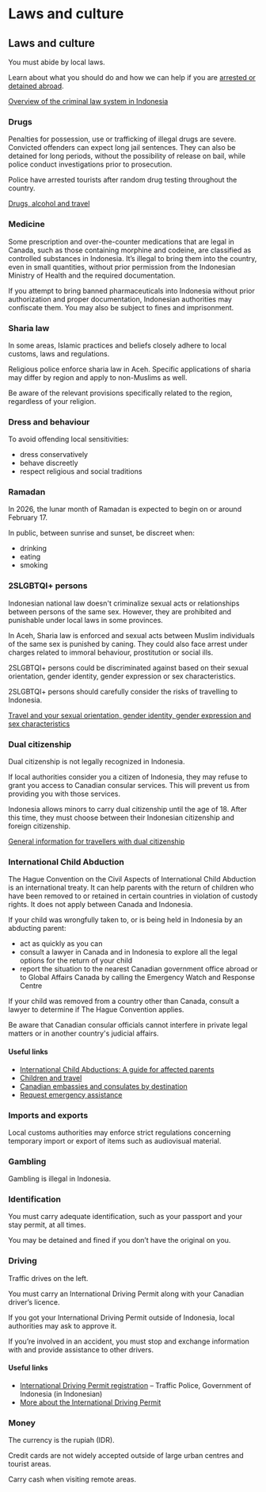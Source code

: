 # Laws and culture

## Laws and culture

You must abide by local laws.

Learn about what you should do and how we can help if you are [arrested or detained abroad](http://travel.gc.ca/assistance/emergency-info/arrest-detention).

[Overview of the criminal law system in Indonesia](https://travel.gc.ca/travelling/advisories/overview-of-the-criminal-law-system-in-indonesia)

### Drugs

Penalties for possession, use or trafficking of illegal drugs are severe. Convicted offenders can expect long jail sentences. They can also be detained for long periods, without the possibility of release on bail, while police conduct investigations prior to prosecution.

Police have arrested tourists after random drug testing throughout the country.

[Drugs, alcohol and travel](https://travel.gc.ca/travelling/health-safety/drugs)

### Medicine

Some prescription and over-the-counter medications that are legal in Canada, such as those containing morphine and codeine, are classified as controlled substances in Indonesia. It’s illegal to bring them into the country, even in small quantities, without prior permission from the Indonesian Ministry of Health and the required documentation.

If you attempt to bring banned pharmaceuticals into Indonesia without prior authorization and proper documentation, Indonesian authorities may confiscate them. You may also be subject to fines and imprisonment.

### Sharia law

In some areas, Islamic practices and beliefs closely adhere to local customs, laws and regulations.

Religious police enforce sharia law in Aceh. Specific applications of sharia may differ by region and apply to non-Muslims as well.

Be aware of the relevant provisions specifically related to the region, regardless of your religion.

### Dress and behaviour

To avoid offending local sensitivities:

* dress conservatively
* behave discreetly
* respect religious and social traditions

### Ramadan

In 2026, the lunar month of Ramadan is expected to begin on or around February 17.

In public, between sunrise and sunset, be discreet when:

* drinking
* eating
* smoking

### 2SLGBTQI+ persons

Indonesian national law doesn't criminalize sexual acts or relationships between persons of the same sex. However, they are prohibited and punishable under local laws in some provinces.

In Aceh, Sharia law is enforced and sexual acts between Muslim individuals of the same sex is punished by caning. They could also face arrest under charges related to immoral behaviour, prostitution or social ills.

2SLGBTQI+ persons could be discriminated against based on their sexual orientation, gender identity, gender expression or sex characteristics.

2SLGBTQI+ persons should carefully consider the risks of travelling to Indonesia.

[Travel and your sexual orientation, gender identity, gender expression and sex characteristics](https://travel.gc.ca/travelling/health-safety/lgbt-travel)

### Dual citizenship

Dual citizenship is not legally recognized in Indonesia.

If local authorities consider you a citizen of Indonesia, they may refuse to grant you access to Canadian consular services. This will prevent us from providing you with those services.

Indonesia allows minors to carry dual citizenship until the age of 18. After this time, they must choose between their Indonesian citizenship and foreign citizenship.

[General information for travellers with dual citizenship](https://travel.gc.ca/travelling/documents/dual-citizenship)

### International Child Abduction

The Hague Convention on the Civil Aspects of International Child Abduction is an international treaty. It can help parents with the return of children who have been removed to or retained in certain countries in violation of custody rights. It does not apply between Canada and Indonesia.

If your child was wrongfully taken to, or is being held in Indonesia by an abducting parent:

* act as quickly as you can
* consult a lawyer in Canada and in Indonesia to explore all the legal options for the return of your child
* report the situation to the nearest Canadian government office abroad or to Global Affairs Canada by calling the Emergency Watch and Response Centre

If your child was removed from a country other than Canada, consult a lawyer to determine if The Hague Convention applies.

Be aware that Canadian consular officials cannot interfere in private legal matters or in another country's judicial affairs.

#### Useful links

* [International Child Abductions: A guide for affected parents](https://travel.gc.ca/travelling/publications/international-child-abductions)
* [Children and travel](https://travel.gc.ca/travelling/children)
* [Canadian embassies and consulates by destination](https://travel.gc.ca/assistance/embassies-consulates)
* [Request emergency assistance](https://travel.gc.ca/assistance/emergency-assistance)

### Imports and exports

Local customs authorities may enforce strict regulations concerning temporary import or export of items such as audiovisual material.

### Gambling

Gambling is illegal in Indonesia.

### Identification

You must carry adequate identification, such as your passport and your stay permit, at all times.

You may be detained and fined if you don’t have the original on you.

### Driving

Traffic drives on the left.

You must carry an International Driving Permit along with your Canadian driver’s licence.

If you got your International Driving Permit outside of Indonesia, local authorities may ask to approve it.

If you’re involved in an accident, you must stop and exchange information with and provide assistance to other drivers.

#### Useful links

* [International Driving Permit registration](https://siminternasional.korlantas.polri.go.id/) – Traffic Police, Government of Indonesia (in Indonesian)
* [More about the International Driving Permit](https://travel.gc.ca/travelling/documents/international-driving-permit)

### Money

The currency is the rupiah (IDR).

Credit cards are not widely accepted outside of large urban centres and tourist areas.

Carry cash when visiting remote areas.